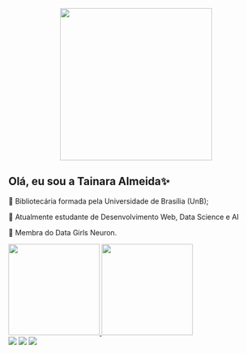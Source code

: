 <p align="center">
  <img src="https://media.giphy.com/media/dvrpgvviRQlTP6sJzP/giphy.gif?cid=ecf05e47dgvjzz81n69as1uvavnxcy1f8lfwtinzod1bi1cc&rid=giphy.gif&ct=g" width="300" height="300" />
</p>

## Olá, eu sou a Tainara Almeida✨
<div>
  <p> 🔹 Bibliotecária formada pela Universidade de Brasília (UnB);</p>
  <p> 🔹 Atualmente estudante de Desenvolvimento Web, Data Science e AI</p>
  <p> 🔹 Membra do Data Girls Neuron. </p>
  
  <a href="https://github.com/taguinara">
  <img height="180em" src="https://github-readme-stats.vercel.app/api?username=taguinara&show_icons=true&theme=tokyonight&include_all_commits=true&count_private=true"/>
  <img height="180em" src="https://github-readme-stats.vercel.app/api/top-langs/?username=taguinara&layout=compact&langs_count=7&theme=tokyonight"/>
</div>
<div>
  <a href = "mailto:tatimes.almeida@gmail.com"><img src="https://img.shields.io/badge/-Gmail-%23333?style=for-the-badge&logo=gmail&logoColor=purple" target="_blank"></a>
  <a href="https://www.linkedin.com/in/tainara-almeida-b139461b1/" target="_blank"><img src="https://img.shields.io/badge/-LinkedIn-%230077B5?style=for-the-badge&logo=linkedin&logoColor=purple" target="_blank"></a>
  <a href="https://dev.to/dev_tai" target="_blank"><img src="https://img.shields.io/badge/dev.to-7289DA?style=for-the-badge&logo=dev.to&logoColor=white" target="_blank"></a> 
</div>
